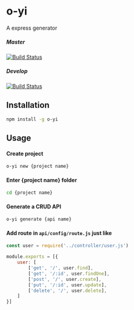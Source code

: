 # o-yi

A express generator


##### Master

[![Build Status](https://travis-ci.org/vivalalova/o-yi.svg?branch=master)](https://travis-ci.org/vivalalova/o-yi/)

##### Develop
[![Build Status](https://travis-ci.org/vivalalova/o-yi.svg?branch=develop)](https://travis-ci.org/vivalalova/o-yi/)


## Installation

```bash
npm install -g o-yi
```

## Usage

#### Create project

```bash
o-yi new {project name}
```

#### Enter {project name} folder

```bash
cd {project name}
```

#### Generate a CRUD API

```bash
o-yi generate {api name}
```

#### Add route in `api/config/route.js` just like

```javascript
const user = require('../controller/user.js')

module.exports = [{
    user: [
        ['get', '/', user.find],
        ['get', '/:id', user.findOne],
        ['post', '/', user.create],
        ['put', '/:id', user.update],
        ['delete', '/', user.delete],
    ]
}]
```

